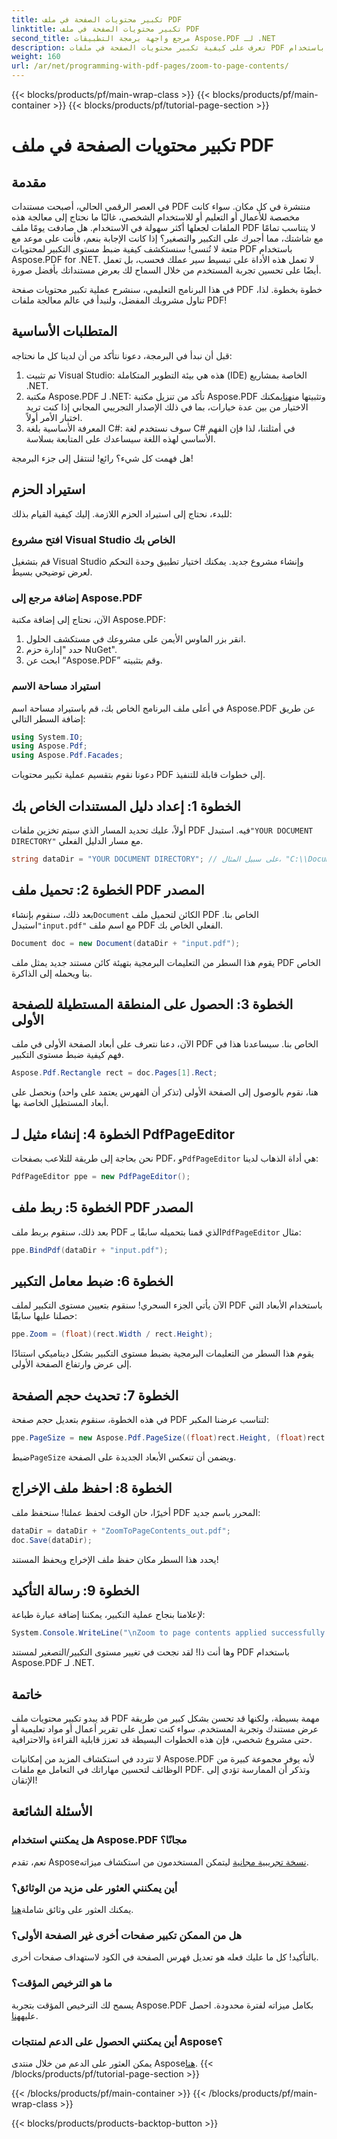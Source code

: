 ```yaml
---
title: تكبير محتويات الصفحة في ملف PDF
linktitle: تكبير محتويات الصفحة في ملف PDF
second_title: مرجع واجهة برمجة التطبيقات Aspose.PDF لـ .NET
description: تعرف على كيفية تكبير محتويات الصفحة في ملفات PDF باستخدام Aspose.PDF لـ .NET في هذا الدليل الشامل. قم بتحسين مستندات PDF الخاصة بك وفقًا لاحتياجاتك المحددة.
weight: 160
url: /ar/net/programming-with-pdf-pages/zoom-to-page-contents/
---
```


{{< blocks/products/pf/main-wrap-class >}}
{{< blocks/products/pf/main-container >}}
{{< blocks/products/pf/tutorial-page-section >}}

# تكبير محتويات الصفحة في ملف PDF

## مقدمة

في العصر الرقمي الحالي، أصبحت مستندات PDF منتشرة في كل مكان. سواء كانت مخصصة للأعمال أو التعليم أو للاستخدام الشخصي، غالبًا ما نحتاج إلى معالجة هذه الملفات لجعلها أكثر سهولة في الاستخدام. هل صادفت يومًا ملف PDF لا يتناسب تمامًا مع شاشتك، مما أجبرك على التكبير والتصغير؟ إذا كانت الإجابة بنعم، فأنت على موعد مع متعة لا تُنسى! سنستكشف كيفية ضبط مستوى التكبير لمحتويات PDF باستخدام Aspose.PDF for .NET. لا تعمل هذه الأداة على تبسيط سير عملك فحسب، بل تعمل أيضًا على تحسين تجربة المستخدم من خلال السماح لك بعرض مستنداتك بأفضل صورة.

في هذا البرنامج التعليمي، سنشرح عملية تكبير محتويات صفحة PDF خطوة بخطوة. لذا، تناول مشروبك المفضل، ولنبدأ في عالم معالجة ملفات PDF!

## المتطلبات الأساسية

قبل أن نبدأ في البرمجة، دعونا نتأكد من أن لدينا كل ما نحتاجه:

1. تم تثبيت Visual Studio: هذه هي بيئة التطوير المتكاملة (IDE) الخاصة بمشاريع .NET.
2.  مكتبة Aspose.PDF لـ .NET: تأكد من تنزيل مكتبة Aspose.PDF وتثبيتها من[هنا](https://releases.aspose.com/pdf/net/)يمكنك الاختيار من بين عدة خيارات، بما في ذلك الإصدار التجريبي المجاني إذا كنت تريد اختبار الأمر أولاً.
3. المعرفة الأساسية بلغة C#: سوف نستخدم لغة C# في أمثلتنا، لذا فإن الفهم الأساسي لهذه اللغة سيساعدك على المتابعة بسلاسة.

هل فهمت كل شيء؟ رائع! لننتقل إلى جزء البرمجة!

## استيراد الحزم

للبدء، نحتاج إلى استيراد الحزم اللازمة. إليك كيفية القيام بذلك:

### افتح مشروع Visual Studio الخاص بك

قم بتشغيل Visual Studio وإنشاء مشروع جديد. يمكنك اختيار تطبيق وحدة التحكم لعرض توضيحي بسيط.

### إضافة مرجع إلى Aspose.PDF

الآن، نحتاج إلى إضافة مكتبة Aspose.PDF:

1. انقر بزر الماوس الأيمن على مشروعك في مستكشف الحلول.
2. حدد "إدارة حزم NuGet".
3. ابحث عن “Aspose.PDF” وقم بتثبيته.

### استيراد مساحة الاسم

في أعلى ملف البرنامج الخاص بك، قم باستيراد مساحة اسم Aspose.PDF عن طريق إضافة السطر التالي:

```csharp
using System.IO;
using Aspose.Pdf;
using Aspose.Pdf.Facades;
```

دعونا نقوم بتقسيم عملية تكبير محتويات PDF إلى خطوات قابلة للتنفيذ.

## الخطوة 1: إعداد دليل المستندات الخاص بك

 أولاً، عليك تحديد المسار الذي سيتم تخزين ملفات PDF فيه. استبدل`"YOUR DOCUMENT DIRECTORY"` مع مسار الدليل الفعلي.

```csharp
string dataDir = "YOUR DOCUMENT DIRECTORY"; // على سبيل المثال، "C:\\Documents\\"
```

## الخطوة 2: تحميل ملف PDF المصدر

 بعد ذلك، سنقوم بإنشاء`Document` الكائن لتحميل ملف PDF الخاص بنا. استبدل`"input.pdf"` مع اسم ملف PDF الفعلي الخاص بك.

```csharp
Document doc = new Document(dataDir + "input.pdf");
```

يقوم هذا السطر من التعليمات البرمجية بتهيئة كائن مستند جديد يمثل ملف PDF الخاص بنا ويحمله إلى الذاكرة.

## الخطوة 3: الحصول على المنطقة المستطيلة للصفحة الأولى

الآن، دعنا نتعرف على أبعاد الصفحة الأولى في ملف PDF الخاص بنا. سيساعدنا هذا في فهم كيفية ضبط مستوى التكبير. 

```csharp
Aspose.Pdf.Rectangle rect = doc.Pages[1].Rect;
```

هنا، نقوم بالوصول إلى الصفحة الأولى (تذكر أن الفهرس يعتمد على واحد) ونحصل على أبعاد المستطيل الخاصة بها.

## الخطوة 4: إنشاء مثيل لـ PdfPageEditor

 نحن بحاجة إلى طريقة للتلاعب بصفحات PDF، و`PdfPageEditor` هي أداة الذهاب لدينا:

```csharp
PdfPageEditor ppe = new PdfPageEditor();
```

## الخطوة 5: ربط ملف PDF المصدر

 بعد ذلك، سنقوم بربط ملف PDF الذي قمنا بتحميله سابقًا بـ`PdfPageEditor` مثال:

```csharp
ppe.BindPdf(dataDir + "input.pdf");
```

## الخطوة 6: ضبط معامل التكبير

الآن يأتي الجزء السحري! سنقوم بتعيين مستوى التكبير لملف PDF باستخدام الأبعاد التي حصلنا عليها سابقًا:

```csharp
ppe.Zoom = (float)(rect.Width / rect.Height);
```

يقوم هذا السطر من التعليمات البرمجية بضبط مستوى التكبير بشكل ديناميكي استنادًا إلى عرض وارتفاع الصفحة الأولى.

## الخطوة 7: تحديث حجم الصفحة

في هذه الخطوة، سنقوم بتعديل حجم صفحة PDF لتناسب عرضنا المكبر:

```csharp
ppe.PageSize = new Aspose.Pdf.PageSize((float)rect.Height, (float)rect.Width);
```

 ضبط`PageSize` ويضمن أن تنعكس الأبعاد الجديدة على الصفحة.

## الخطوة 8: احفظ ملف الإخراج

أخيرًا، حان الوقت لحفظ عملنا! سنحفظ ملف PDF المحرر باسم جديد:

```csharp
dataDir = dataDir + "ZoomToPageContents_out.pdf";
doc.Save(dataDir);
```

يحدد هذا السطر مكان حفظ ملف الإخراج ويحفظ المستند!

## الخطوة 9: رسالة التأكيد

لإعلامنا بنجاح عملية التكبير، يمكننا إضافة عبارة طباعة:

```csharp
System.Console.WriteLine("\nZoom to page contents applied successfully.\nFile saved at " + dataDir);
```

وها أنت ذا! لقد نجحت في تغيير مستوى التكبير/التصغير لمستند PDF باستخدام Aspose.PDF لـ .NET. 

## خاتمة

قد يبدو تكبير محتويات ملف PDF مهمة بسيطة، ولكنها قد تحسن بشكل كبير من طريقة عرض مستندك وتجربة المستخدم. سواء كنت تعمل على تقرير أعمال أو مواد تعليمية أو حتى مشروع شخصي، فإن هذه الخطوات البسيطة قد تعزز قابلية القراءة والاحترافية.

لا تتردد في استكشاف المزيد من إمكانيات Aspose.PDF لأنه يوفر مجموعة كبيرة من الوظائف لتحسين مهاراتك في التعامل مع ملفات PDF. وتذكر أن الممارسة تؤدي إلى الإتقان!

## الأسئلة الشائعة

### هل يمكنني استخدام Aspose.PDF مجانًا؟
 نعم، تقدم Aspose[نسخة تجريبية مجانية](https://releases.aspose.com/) ليتمكن المستخدمون من استكشاف ميزاته.

### أين يمكنني العثور على مزيد من الوثائق؟
 يمكنك العثور على وثائق شاملة[هنا](https://reference.aspose.com/pdf/net/).

### هل من الممكن تكبير صفحات أخرى غير الصفحة الأولى؟
بالتأكيد! كل ما عليك فعله هو تعديل فهرس الصفحة في الكود لاستهداف صفحات أخرى.

### ما هو الترخيص المؤقت؟
يسمح لك الترخيص المؤقت بتجربة Aspose.PDF بكامل ميزاته لفترة محدودة. احصل عليه[هنا](https://purchase.aspose.com/temporary-license/).

### أين يمكنني الحصول على الدعم لمنتجات Aspose؟
 يمكن العثور على الدعم من خلال منتدى Aspose[هنا](https://forum.aspose.com/c/pdf/10).
{{< /blocks/products/pf/tutorial-page-section >}}

{{< /blocks/products/pf/main-container >}}
{{< /blocks/products/pf/main-wrap-class >}}

{{< blocks/products/products-backtop-button >}}
